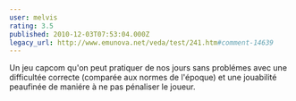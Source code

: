 ```yaml
---
user: melvis
rating: 3.5
published: 2010-12-03T07:53:04.000Z
legacy_url: http://www.emunova.net/veda/test/241.htm#comment-14639
---
```

Un jeu capcom qu'on peut pratiquer de nos jours sans problémes avec une difficultée correcte (comparée aux normes de l'époque) et une jouabilité peaufinée de maniére à ne pas pénaliser le joueur.